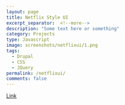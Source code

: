 ```yaml
---
layout: page
title: Netflix Style UI
excerpt_separator:  <!--more-->
description: "Some text here or something"
category: Projects
type: Javascript
image: screenshots/netflixui/1.png
tags:
  - Drupal
  - CSS
  - JQuery 
permalink: /netflixui/
comments: false
---
```




<a href="https://codepen.io/leab/pen/wWQGzj" target="_blank">Link</a>